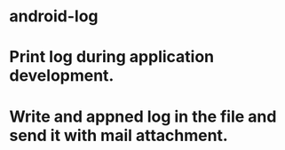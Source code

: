 # android-log
# Print log during application development.
# Write and appned log in the file and send it with mail attachment.

